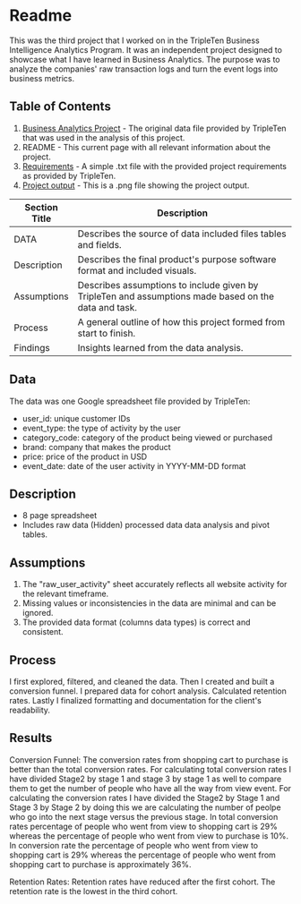 
# Readme

This was the third project that I worked on in the TripleTen Business Intelligence Analytics Program. It was an independent project designed to showcase what I have learned in Business Analytics. The purpose was to analyze the companies' raw transaction logs and turn the event logs into business metrics.

## Table of Contents

1. [Business Analytics Project](https://github.com/mudumbaigth/Dataprojects_Tripleten/blob/main/E-Commerce%20company/Business%20Analytics%20Project.xlsx) - The original data file provided by TripleTen that was used in the analysis of this project.
2. README - This current page with all relevant information about the project.
3. [Requirements](https://github.com/mudumbaigth/Dataprojects_Tripleten/blob/main/E-Commerce%20company/Requirements.txt) - A simple .txt file with the provided project requirements as provided by TripleTen.
4. [Project output](https://github.com/mudumbaigth/Dataprojects_Tripleten/blob/main/E-Commerce%20company/Screenshot%202024-08-02%20141543.png) - This is a .png file showing the project output.

| Section Title | Description |
| ------------- | ----------- |
| DATA          | Describes the source of data included files tables and fields. |
| Description   | Describes the final product's purpose software format and included visuals. |
| Assumptions   | Describes assumptions to include given by TripleTen and assumptions made based on the data and task. |
| Process       | A general outline of how this project formed from start to finish. |
| Findings      | Insights learned from the data analysis. |

## Data

The data was one Google spreadsheet file provided by TripleTen:
- user_id: unique customer IDs
- event_type: the type of activity by the user
- category_code: category of the product being viewed or purchased
- brand: company that makes the product
- price: price of the product in USD
- event_date: date of the user activity in YYYY-MM-DD format

## Description

- 8 page spreadsheet
- Includes raw data (Hidden) processed data data analysis and pivot tables.

## Assumptions

1. The "raw_user_activity" sheet accurately reflects all website activity for the relevant timeframe.
2. Missing values or inconsistencies in the data are minimal and can be ignored.
3. The provided data format (columns data types) is correct and consistent.

## Process

I first explored, filtered, and cleaned the data. Then I created and built a conversion funnel. I prepared data for cohort analysis. Calculated retention rates. Lastly I finalized formatting and documentation for the client's readability.

## Results

Conversion Funnel: The conversion rates from shopping cart to purchase is better than the total conversion rates. For calculating total conversion rates I have divided Stage2 by stage 1 and stage 3 by stage 1 as well to compare them to get the number of people who have all the way from view event. For calculating the conversion rates I have divided the Stage2 by Stage 1 and Stage 3 by Stage 2 by doing this we are calculating the number of peolpe who go into the next stage versus the previous stage. In total conversion rates percentage of people who went from view to shopping cart is 29% whereas the percentage of people who went from view to purchase is 10%. In conversion rate the percentage of people who went from view to shopping cart is 29% whereas the percentage of people who went from shopping cart to purchase is approximately 36%.

Retention Rates: Retention rates have reduced after the first cohort. The retention rate is the lowest in the third cohort.
